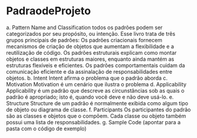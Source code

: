 # PadraodeProjeto
a. Pattern Name and Classification
todos os padrões podem ser categorizados por seu propósito, ou intenção. Esse livro trata de três grupos principais de padrões:
Os padrões criacionais fornecem mecanismos de criação de objetos que aumentam a flexibilidade e a reutilização de código.
Os padrões estruturais explicam como montar objetos e classes em estruturas maiores, enquanto ainda mantém as estruturas flexíveis e eficientes.
Os padrões comportamentais cuidam da comunicação eficiente e da assinalação de responsabilidades entre objetos.
  b. Intent
  Intent afirma o problema que o padrão aborda
    c. Motivation
    Motivation é um cenário que ilustra o problema
      d. Applicability
      Applicability é um padrão que descreve as circunstâncias sob as quais o padrão é apropriado; isto é, quando você deve e não deve usá-lo.
         e. Structure
         Structure de um padrão é normalmente exibida como algum tipo de objeto ou diagrama de classe.
            f. Participants
            Os participantes do padrão são as classes e objetos que o compõem. Cada classe ou objeto também possui uma lista de responsabilidades.
              g. Sample Code (apontar para a pasta com o código de exemplo)
              
